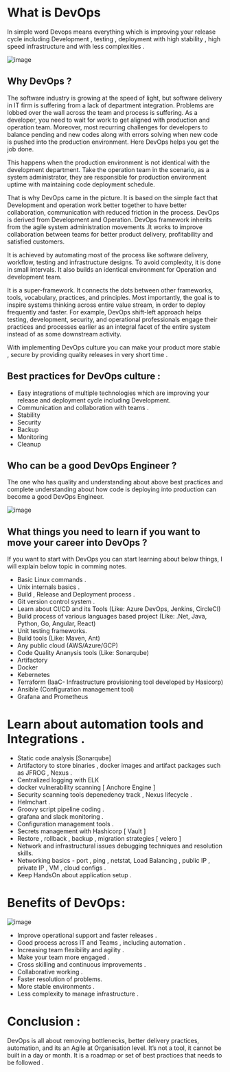 # What is DevOps
In simple word Devops means everything which is improving your release cycle including Development , testing , deployment with high stability , high speed infrastructure and with less complexities .

![image](https://github.com/chandankumar994/DevOps-Mastery/assets/15160387/bcc07327-d770-49c0-9026-45f5156a4344)


## Why DevOps ?
The software industry is growing at the speed of light, but software delivery in IT firm is suffering from a lack of department integration. Problems are lobbed over the wall across the team and process is suffering. As a developer, you need to wait for work to get aligned with production and operation team. Moreover, most recurring challenges for developers to balance pending and new codes along with errors solving when new code is pushed into the production environment. Here DevOps helps you get the job done.

This happens when the production environment is not identical with the development department. Take the operation team in the scenario, as a system administrator, they are responsible for production environment uptime with maintaining code deployment schedule.

That is why DevOps came in the picture. It is based on the simple fact that Development and operation work better together to have better collaboration, communication with reduced friction in the process. DevOps is derived from Development and Operation. DevOps framework inherits from the agile system administration movements .It works to improve collaboration between teams for better product delivery, profitability and satisfied customers.

It is achieved by automating most of the process like software delivery, workflow, testing and infrastructure designs. To avoid complexity, it is done in small intervals. It also builds an identical environment for Operation and development team.

It is a super-framework. It connects the dots between other frameworks, tools, vocabulary, practices, and principles. Most importantly, the goal is to inspire systems thinking across entire value stream, in order to deploy frequently and faster. For example, DevOps shift-left approach helps testing, development, security, and operational professionals engage their practices and processes earlier as an integral facet of the entire system instead of as some downstream activity.

With implementing DevOps culture you can make your product more stable , secure by providing quality releases in very short time .

## Best practices for DevOps culture :
* Easy integrations of multiple technologies which are improving your release and deployment cycle including Development. 
* Communication and collaboration with teams .
* Stability
* Security
* Backup
* Monitoring
* Cleanup

## Who can be a good DevOps Engineer ?
The one who has quality and understanding about above best practices and complete understanding about how code is deploying into production can become a good DevOps Engineer.

![image](https://github.com/chandankumar994/DevOps-Mastery/assets/15160387/735cd57a-6cf5-451d-9b45-6f9dcc1c2602)


## What things you need to learn if you want to move your career into DevOps ?
If you want to start with DevOps you can start learning about below things, I will explain below topic in comming notes.
* Basic Linux commands .
* Unix internals basics .
* Build , Release and Deployment process .
* Git version control system .
* Learn about CI/CD and its Tools (Like: Azure DevOps, Jenkins, CircleCI)
* Build process of various languages based project (Like: .Net, Java, Python, Go, Angular, React)
* Unit testing frameworks.
* Build tools (Like: Maven, Ant)
* Any public cloud (AWS/Azure/GCP)
* Code Quality Ananysis tools (Like: Sonarqube)
* Artifactory
* Docker
* Kebernetes
* Terraform (IaaC- Infrastructure provisioning tool developed by Hasicorp)
* Ansible (Configuration management tool)
* Grafana and Prometheus

# Learn about automation tools and Integrations .
* Static code analysis [Sonarqube]
* Artifactory to store binaries , docker images and artifact packages such as JFROG , Nexus .
* Centralized logging with ELK
* docker vulnerability scanning [ Anchore Engine ]
* Security scanning tools depenedency track , Nexus lifecycle .
* Helmchart .
* Groovy script pipeline coding .
* grafana and slack monitoring .
* Configuration management tools .
* Secrets management with Hashicorp [ Vault ]
* Restore , rollback , backup , migration strategies [ velero ]
* Network and infrastructural issues debugging techniques and resolution skills.
* Networking basics - port , ping , netstat, Load Balancing , public IP , private IP , VM , cloud configs .
* Keep HandsOn about application setup .

# Benefits of DevOps :

![image](https://github.com/chandankumar994/DevOps-Mastery/assets/15160387/2faf2be2-194a-4e75-b0aa-4d2d6d18507e)

* Improve operational support and faster releases .
* Good process across IT and Teams , including automation .
* Increasing team flexibility and agility .
* Make your team more engaged .
* Cross skilling and continuous improvements .
* Collaborative working .
* Faster resolution of problems.
* More stable environments .
* Less complexity to manage infrastructure .

# Conclusion :
DevOps is all about removing bottlenecks, better delivery practices, automation, and its an Agile at Organisation level. It’s not a tool, it cannot be built in a day or month. It is a roadmap or set of best practices that needs to be followed .
